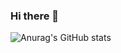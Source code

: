 ### Hi there 👋

![Anurag's GitHub stats](https://github-readme-streak-stats.herokuapp.com/?user=gabriel-caetano&locale=pt-br&hide_border=true&theme=radical&border_radius=10px&show_owner=true)


<!--
**gabriel-caetano/gabriel-caetano** is a ✨ _special_ ✨ repository because its `README.md` (this file) appears on your GitHub profile.

Here are some ideas to get you started:

- 🔭 I’m currently working on ...
- 🌱 I’m currently learning ...
- 👯 I’m looking to collaborate on ...
- 🤔 I’m looking for help with ...
- 💬 Ask me about ...
- 📫 How to reach me: ...
- 😄 Pronouns: ...
- ⚡ Fun fact: ...
-->
